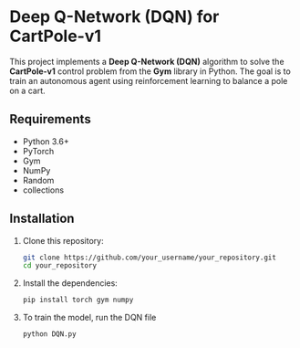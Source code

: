 # Deep Q-Network (DQN) for CartPole-v1

This project implements a **Deep Q-Network (DQN)** algorithm to solve the **CartPole-v1** control problem from the **Gym** library in Python. The goal is to train an autonomous agent using reinforcement learning to balance a pole on a cart.

## Requirements

- Python 3.6+
- PyTorch
- Gym
- NumPy
- Random
- collections

## Installation

1. Clone this repository:
   ```bash
   git clone https://github.com/your_username/your_repository.git
   cd your_repository

2. Install the dependencies:
   ```bash
   pip install torch gym numpy

3. To train the model, run the DQN file
   ```bash
   python DQN.py
